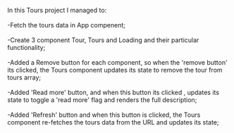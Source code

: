 In this Tours project I managed to:<br>
<br>-Fetch the tours data in App compenent;<br>
<br>-Create 3 component Tour, Tours and Loading and their particular functionality;<br>
<br>-Added a Remove button for each component, so when the 'remove button' its clicked, the Tours component updates its state to remove the tour from tours array;<br>
<br>-Added 'Read more' button, and when this button its clicked , updates its state to toggle a 'read more' flag and renders the full description;<br>
<br>-Added 'Refresh' button and when this button is clicked, the Tours component re-fetches the tours data from the URL and updates its state;<br>
